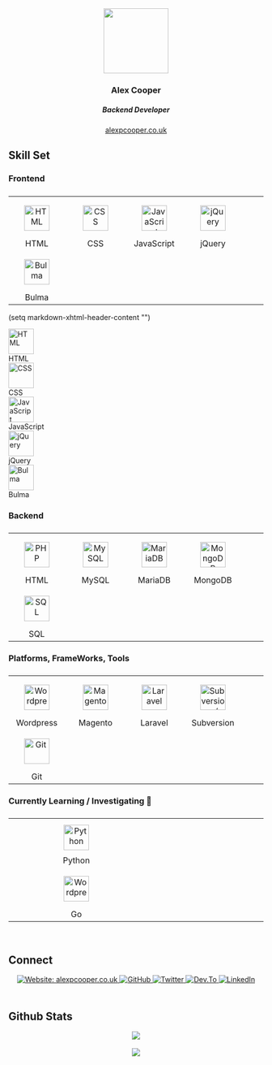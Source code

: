 <div align="center">
   <img src="https://alexpcooper.co.uk/wp-content/themes/alexpcooper/images/alex-cooper-128.png" align="center" height="128" width="128" />
</div>

<div align="center">
   <h3>Alex Cooper</h3>
   <h5>Backend Developer</h5>
   <a href="https://alexpcooper.co.uk/" target="_blank">alexpcooper.co.uk</a> 
</div> 


<h2>Skill Set</h2>


<h3>Frontend</h3>

<table width="100%">
   <tbody style="display: block">
     <tr style="display: block;">
       <td style="display: inline-block;" width="19%" align="center">
         <img style="margin: 15px" src="https://alexpcooper.co.uk/assets/skill-icons/html5.svg" alt="HTML" height="50" />
         <br />HTML
       </td>
       <td style="display: inline-block;" width="19%" align="center">
         <img style="margin: 15px" src="https://alexpcooper.co.uk/assets/skill-icons/css.svg" alt="CSS" height="50" />
         <br />CSS
       </td>
       <td style="display: inline-block;" width="19%" align="center">
         <img style="margin: 15px" src="https://alexpcooper.co.uk/assets/skill-icons/javascript.svg" alt="JavaScript" height="50" />
         <br />JavaScript
       </td>
       <td style="display: inline-block;" width="19%" align="center">
         <img style="margin: 15px" src="https://alexpcooper.co.uk/assets/skill-icons/jquery.svg" alt="jQuery" height="50" />
         <br />jQuery
       </td>
       <td style="display: inline-block;" width="19%" align="center">
         <img style="margin: 15px" src="https://alexpcooper.co.uk/assets/skill-icons/bulma.svg" alt="Bulma" height="50" />
         <br />Bulma
       </td>
     </tr>
   </tbody>
</table>


(setq markdown-xhtml-header-content
      "<style type='text/css'>
row { display: block; }
col { width: 20%; display: inline-block; }
</style>")

<div class="row">
  <div class="col">
    <img src="https://alexpcooper.co.uk/assets/skill-icons/html5.svg" alt="HTML" height="50"><br>
    HTML
  </div>
  <div class="col">
    <img src="https://alexpcooper.co.uk/assets/skill-icons/css.svg" alt="CSS" height="50"><br>
    CSS
  </div>
  <div class="col">
    <img src="https://alexpcooper.co.uk/assets/skill-icons/javascript.svg" alt="JavaScript" height="50"><br>
    JavaScript
  </div>
  <div class="col">
    <img src="https://alexpcooper.co.uk/assets/skill-icons/jquery.svg" alt="jQuery" height="50"><br>
    jQuery
  </div>
  <div class="col">
    <img src="https://alexpcooper.co.uk/assets/skill-icons/bulma.svg" alt="Bulma" height="50"><br>
    Bulma
  </div>
</div>


<h3>Backend</h3>

<table width="100%">
  <tbody style="display: block">
     <tr style="display: block">
       <td style="display: inline-block;" width="19%" align="center">
         <img style="margin: 15px" src="https://alexpcooper.co.uk/assets/skill-icons/php.svg" alt="PHP" height="50" />
         <br />HTML
       </td>
       <td style="display: inline-block;" width="19%" align="center">
         <img style="margin: 15px" src="https://alexpcooper.co.uk/assets/skill-icons/mysql.svg" alt="MySQL" height="50" />
         <br />MySQL
       </td>
       <td style="display: inline-block;" width="19%" align="center">
         <img style="margin: 15px" src="https://alexpcooper.co.uk/assets/skill-icons/mariadb.svg" alt="MariaDB" height="50" />
         <br />MariaDB
       </td>
       <td style="display: inline-block;" width="19%" align="center">
         <img style="margin: 15px" src="https://alexpcooper.co.uk/assets/skill-icons/mongodb.svg" alt="MongoDB" height="50" />
         <br />MongoDB
       </td>
       <td style="display: inline-block;" width="19%" align="center">
         <img style="margin: 15px" src="https://alexpcooper.co.uk/assets/skill-icons/sql-code.svg" alt="SQL" height="50" />
         <br />SQL
       </td>
      </tr>
   </tbody>
</table>



<h3>Platforms, FrameWorks, Tools</h3>
    

<table width="100%">
   <tbody style="display: block">
     <tr style="display: block">
       <td style="display: inline-block;" width="19%" align="center">
         <img style="margin: 15px" src="https://alexpcooper.co.uk/assets/skill-icons/wordpress.svg" alt="Wordpress" height="50" />
         <br />Wordpress
       </td>
       <td style="display: inline-block;" width="19%" align="center">
         <img style="margin: 15px" src="https://alexpcooper.co.uk/assets/skill-icons/magento.svg" alt="Magento" height="50" />
         <br />Magento
       </td>
       <td style="display: inline-block;" width="19%" align="center">
         <img style="margin: 15px" src="https://alexpcooper.co.uk/assets/skill-icons/laravel.svg" alt="Laravel" height="50" />
         <br />Laravel
       </td>
       <td style="display: inline-block;" width="19%" align="center">
         <img style="margin: 15px" src="https://alexpcooper.co.uk/assets/skill-icons/subversion.svg" alt="Subversion / SVN" height="50" />
         <br />Subversion
       </td>
       <td style="display: inline-block;" width="19%" align="center">
         <img style="margin: 15px" src="https://alexpcooper.co.uk/assets/skill-icons/git.svg" alt="Git" height="50" />
         <br />Git
       </td>
      </tr>
   </tbody>
</table>


<h3>Currently Learning / Investigating 🌱 </h3>


<table width="100%">
   <tbody style="display: block">
     <tr style="display: block">
       <td style="display: inline-block;" width="50%" align="center">
         <img style="margin: 10px" src="https://alexpcooper.co.uk/assets/skill-icons/python.svg" alt="Python" height="50" /> 
         <br />Python
       </td>
       <td style="display: inline-block;" width="50%" align="center">
         <img style="margin: 15px" src="https://alexpcooper.co.uk/assets/skill-icons/go.svg" alt="Wordpress" height="50" />
         <br />Go
       </td>
     </tr>
   </tbody>
</table>


<br/>  


<h2>Connect</h2>

<div align="center">

  <a href="https://alexpcooper.co.uk" target="_blank">
    <img src="https://img.shields.io/badge/website-alexpcooper.co.uk-green?&style=for-the-badge" alt="Website: alexpcooper.co.uk" style="margin-bottom: 5px;" />
  </a>

  <a href="https://github.com/alexpcooper" target="_blank">
    <img src="https://img.shields.io/badge/github-%2324292e.svg?&style=for-the-badge&logo=github&logoColor=white" alt="GitHub" style="margin-bottom: 5px;" />
  </a>

  <a href="https://twitter.com/alexpcooper" target="_blank">
    <img src="https://img.shields.io/badge/twitter-%2300acee.svg?&style=for-the-badge&logo=twitter&logoColor=white" alt="Twitter" style="margin-bottom: 5px;" />
  </a>

  <a href="https://dev.to/alexpcooper" target="_blank">
    <img src="https://img.shields.io/badge/dev.to-%2308090A.svg?&style=for-the-badge&logo=dev.to&logoColor=white" alt="Dev.To" style="margin-bottom: 5px;" />
  </a>

  <a href="https://linkedin.com/in/alexpcooper" target="_blank">
    <img src="https://img.shields.io/badge/linkedin-%231E77B5.svg?&style=for-the-badge&logo=linkedin&logoColor=white" alt="LinkedIn" style="margin-bottom: 5px;" />
  </a>  

</div>  
  

<br/>  


<h2>Github Stats</h2>

<div align="center"><img src="https://github-readme-stats.vercel.app/api?username=alexpcooper&show_icons=true&count_private=true&hide_border=true" align="center" /></div>  

  

<br/>  

<div align="center">
   <a href="https://www.buymeacoffee.com/alexpcooper" target="_blank" style="display: inline-block;">
       <img
           src="https://img.shields.io/badge/Donate-Buy%20Me%20A%20Coffee-orange.svg?style=flat-square" 
           align="center"
       />
   </a>
</div>
